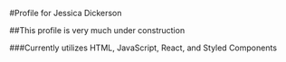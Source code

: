 #Profile for Jessica Dickerson

##This profile is very much under construction

###Currently utilizes HTML, JavaScript, React, and Styled Components
